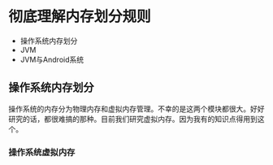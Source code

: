 # 彻底理解内存划分规则

- 操作系统内存划分
- JVM
- JVM与Android系统

## 操作系统内存划分
操作系统的内存分为物理内存和虚拟内存管理。不幸的是这两个模块都很大。好好研究的话，都很难搞的那种。目前我们研究虚拟内存。因为我有的知识点得用到这个。

### 操作系统虚拟内存
